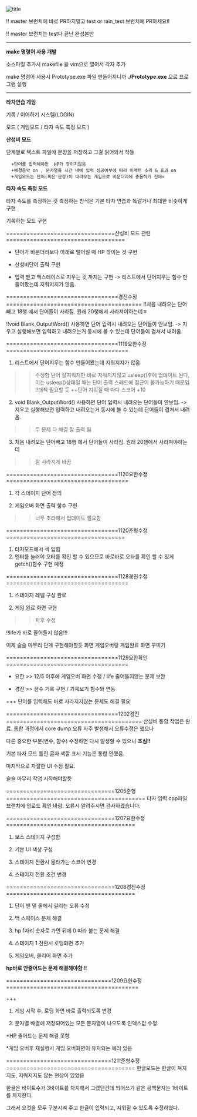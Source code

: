 ![title](https://user-images.githubusercontent.com/55469709/68226234-0ecffd80-0035-11ea-9676-7d0e7f96227e.jpg)


!!  master 브런치에 바로 PR하지말고 test or rain_test 브런치에 PR하세요!!

!!  master 브런치는 test다 끝난 완성본만

---------------------------------------------------------------------------------------------------------------------------------------

__make 명령어 사용 개발__

소스파일 추가시 makefile 을 vim으로 열어서 각자 추가

make 명령어 사용시 Prototype.exe 파일 만들어지니까
 __./Prototype.exe__ 으로 프로그램 실행

---------------------------------------------------------------------------------------------------------------------------------------


__타자연습 게임__

기록 / 이어하기 시스템(LOGIN)

모드 ( 게임모드 / 타자 속도 측정 모드 )


__산성비 모드__

  단계별로 텍스트 파일에 문장을 저장하고 그걸 읽어와서 작동

      +단어를 입력해야만  HP가 깎이지않음
      +배경음악 on , 문자열을 시간 내에 입력 성공여부에 따라 이펙트 소리 & 효과 on
      +게임모드는 단어(혹은 문장)이 내려오는 게임으로 바운더리에 충돌하기 전에<


__타자 속도 측정 모드__

타자 속도를 측정하는 것 측정하는 방식은 기본 타자 연습과 똑같거나 최대한 비슷하게 구현

기록하는 모드 구현



================================산성비 모드 관련===================================
- 단어가 바운더리보다 아래로 떨어질 때  HP 깎이는 것 구현

- 산성비단어 출력 구현

- 입력 받고 백스테이스로 지우는 것 까지는 구현
    -> 리스트에서 단어지우는 함수 만들어봤는데 지워지지가 않음.

=================================경진수정========================================
!!처음 내려오는 단어빼고 18행 에서 단어들이 사라짐. 원래 20행에서 사라져야하는데ㅎ

!!void Blank_OutputWord() 사용하면 단어 입력시 내려오는 단어들이 안보임.
    -> 지우고 실행해보면 입력하고 내려오는거 동시에 볼 수 있는데 단어들이 겹쳐서 내려옴.



=================================1119요한수정====================================
1. 리스트에서 단어지우는 함수 만들어봤는데 지워지지가 않음
>> 수정함 단어 잘지워지만 바로 지워지지않고 usleep()후에 업데이트 된다, 이는 usleep()상태일 때는 단어 출력 스레드에 접근이 불가능하기 때문임
!!대책 필요할 듯
++단어 지워질 때 마다 스코어 +10

2. void Blank_OutputWord() 사용하면 단어 입력시 내려오는 단어들이 안보임.
    -> 지우고 실행해보면 입력하고 내려오는거 동시에 볼 수 있는데 단어들이 겹쳐서 내려옴.
>> 두 문제 다 해결 잘 출력 됨

3. 처음 내려오는 단어빼고 18행 에서 단어들이 사라짐. 원래 20행에서 사라져야하는데
>> 잘 사라지게 바꿈


=================================1120요한수정====================================
1. 각 스테이지 단어 정의

2. 게임오버 화면 출력 함수 구현
>> 너무 초라해서 업데이트 필요함

=================================1120준형수정===================================
1. 타자모드에서 색 입힘
2. 엔터를 눌러야 오타를 확인 할 수 있으므로 바로바로 오타를 확인 할 수 있게 getch()함수 구현 예정

=================================1128경진수정====================================
1. 스테이지 레벨 구성 완료

2. 게임 완료 화면 구현
>> 차후 수정

!!life가 바로 줄어들지 않음!!!

이제 슬슬 마무리 단계 구현해야할듯
화면 게임오버랑 게임완료 화면 꾸미기

=================================1129요한확인====================================

- 요한 >> 12/5 이후에 게임오버 화면 수정 / life 줄어들지않는 문제 보완

- 경진 >> 점수 기록 구현 / 기록보기 함수와 연동

+++ 단어를 입력해도 바로 사라지지않는 문제도 해결 필요

=================================1202경진========================================
산성비 통합 작업은 완료.
통합 과정에서 core dump 오류 자주 발생해서 오류수정은 했으나

다른 중요한 부분(변수, 함수) 수정하면 다시 발생할 수 있으니 __조심!!__

기본 타자 모드 틀린 글자 색깔 표시 기능은 통합 안했음.

마지막으로 자잘한 UI 수정 필요.

슬슬 마무리 작업 시작해야할듯

================================1205준형=========================================
타자 입력 cpp파일 브랜치에 업로드 확인 바람.
오류시 알려주시면 감사하겠습니다.


================================1207요한수정======================================
1. 보스 스테이지 구성함

2. 기본 UI 색상 구성

3. 스테이지 전환시 올라가는 스코어 변경

4. 스테이지 전환 조건 변경

================================1208경진수정======================================
1. 단어 맨 밑 줄에서 걸리는 오류 수정

2. 백 스페이스 문제 해결

3. hp 1자리 숫자로 가면 뒤에 0 따라 붙는 문제 해결

4. 스테이지 1 전환시 로딩화면 추가

5. 게임오버, 클리어 화면 추가

__hp바로 안줄어드는 문제 해결해야함 !!__

===============================1209요한수정=======================================

+++
1. 게임 시작 후, 로딩 화면 바로 출력되도록 변경

2. 문자열 배열에 저장되어있는 모든 문자열이 나오도록 인덱스값 수정

*HP 줄어드는 문제 해결 못함

*게임 오버후 재실행시 게임 오버화면이 유지되는 에러 있음


===============================1211준형수정======================================
한글모드는 한글이 쳐지지도, 지워지지도 않는 현상이 있었음

한글은 바이트수가 3바이트를 차지해서 그랬던건데 띄어쓰기 같은 공백문자는 1바이트를 차지한다.

그래서 요것을 모두 구분시켜 주고 한글이 입력되고, 지워질 수 있도록 수정하였다.












